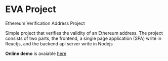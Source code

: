 # EVA Project
Ethereum Verification Address Project

Simple project that verifies the validity of an Ethereum address.
The project consists of two parts, the frontend, a single page application (SPA) write in Reactjs, and the backend api server write in Nodejs

**Online demo** is avaiable [here](http://ethereum-verification-address.herokuapp.com/)
